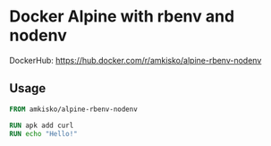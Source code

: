 # Docker Alpine with rbenv and nodenv

DockerHub: https://hub.docker.com/r/amkisko/alpine-rbenv-nodenv

## Usage

```dockerfile
FROM amkisko/alpine-rbenv-nodenv

RUN apk add curl
RUN echo "Hello!"
```
